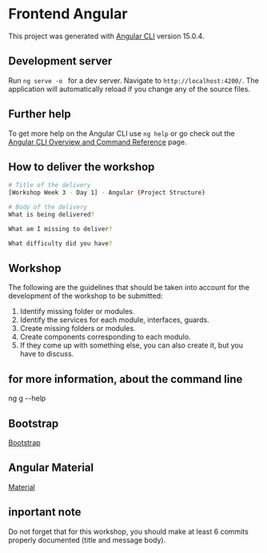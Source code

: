 # Frontend Angular

This project was generated with [Angular CLI](https://github.com/angular/angular-cli) version 15.0.4.

## Development server

Run `ng serve -o `  for a dev server. Navigate to `http://localhost:4200/`. The application will automatically reload if you change any of the source files.


## Further help

To get more help on the Angular CLI use `ng help` or go check out the [Angular CLI Overview and Command Reference](https://angular.io/cli) page.

## How to deliver the workshop

```bash
# Title of the delivery
[Workshop Week 3 - Day 1] - Angular (Project Structure)

# Body of the delivery
What is being delivered?

What am I missing to deliver?

What difficulty did you have?
```

## Workshop
The following are the guidelines that should be taken into account for the development of the workshop to be submitted:

1. Identify missing folder or modules.
2. Identify the services for each module, interfaces, guards.
3. Create missing folders or modules.
4. Create components corresponding to each modulo.
5. If they come up with something else, you can also create it, but you have to discuss.

## for more information, about the command line
ng g --help

## Bootstrap
[Bootstrap](https://getbootstrap.com/docs/5.3/getting-started/introduction/)

## Angular Material
[Material](https://material.angular.io/components/categories)

## inportant note
Do not forget that for this workshop, you should make at least 6 commits properly documented (title and message body).
 
